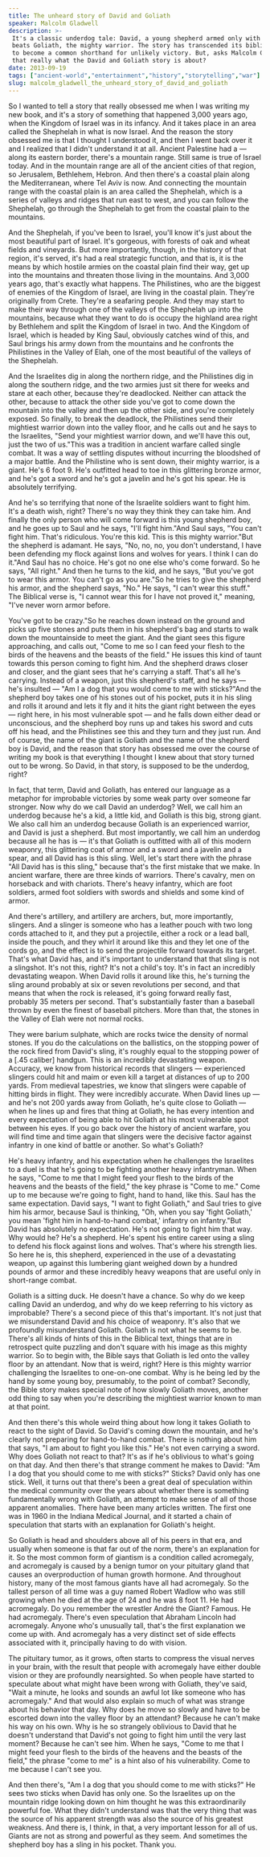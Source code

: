 ```yaml
---
title: The unheard story of David and Goliath
speaker: Malcolm Gladwell
description: >-
 It's a classic underdog tale: David, a young shepherd armed only with a sling,
 beats Goliath, the mighty warrior. The story has transcended its biblical origins
 to become a common shorthand for unlikely victory. But, asks Malcolm Gladwell, is
 that really what the David and Goliath story is about?
date: 2013-09-19
tags: ["ancient-world","entertainment","history","storytelling","war"]
slug: malcolm_gladwell_the_unheard_story_of_david_and_goliath
---
```


So I wanted to tell a story that really obsessed me when I was writing my new book, and
it's a story of something that happened 3,000 years ago, when the Kingdom of Israel was in
its infancy. And it takes place in an area called the Shephelah in what is now Israel. And
the reason the story obsessed me is that I thought I understood it, and then I went back
over it and I realized that I didn't understand it at all. Ancient Palestine had a — along
its eastern border, there's a mountain range. Still same is true of Israel today. And in
the mountain range are all of the ancient cities of that region, so Jerusalem, Bethlehem,
Hebron. And then there's a coastal plain along the Mediterranean, where Tel Aviv is now.
And connecting the mountain range with the coastal plain is an area called the Shephelah,
which is a series of valleys and ridges that run east to west, and you can follow the
Shephelah, go through the Shephelah to get from the coastal plain to the
mountains.

And the Shephelah, if you've been to Israel, you'll know it's just about the most
beautiful part of Israel. It's gorgeous, with forests of oak and wheat fields and
vineyards. But more importantly, though, in the history of that region, it's served, it's
had a real strategic function, and that is, it is the means by which hostile armies on the
coastal plain find their way, get up into the mountains and threaten those living in the
mountains. And 3,000 years ago, that's exactly what happens. The Philistines, who are the
biggest of enemies of the Kingdom of Israel, are living in the coastal plain. They're
originally from Crete. They're a seafaring people. And they may start to make their way
through one of the valleys of the Shephelah up into the mountains, because what they want
to do is occupy the highland area right by Bethlehem and split the Kingdom of Israel in
two. And the Kingdom of Israel, which is headed by King Saul, obviously catches wind of
this, and Saul brings his army down from the mountains and he confronts the Philistines in
the Valley of Elah, one of the most beautiful of the valleys of the Shephelah.

And the Israelites dig in along the northern ridge, and the Philistines dig in along the
southern ridge, and the two armies just sit there for weeks and stare at each other,
because they're deadlocked. Neither can attack the other, because to attack the other side
you've got to come down the mountain into the valley and then up the other side, and
you're completely exposed. So finally, to break the deadlock, the Philistines send their
mightiest warrior down into the valley floor, and he calls out and he says to the
Israelites, "Send your mightiest warrior down, and we'll have this out, just the two of
us."This was a tradition in ancient warfare called single combat. It was a way of settling
disputes without incurring the bloodshed of a major battle. And the Philistine who is sent
down, their mighty warrior, is a giant. He's 6 foot 9. He's outfitted head to toe in this
glittering bronze armor, and he's got a sword and he's got a javelin and he's got his
spear. He is absolutely terrifying.

And he's so terrifying that none of the Israelite soldiers want to fight him. It's a death
wish, right? There's no way they think they can take him. And finally the only person who
will come forward is this young shepherd boy, and he goes up to Saul and he says, "I'll
fight him."And Saul says, "You can't fight him. That's ridiculous. You're this kid. This
is this mighty warrior."But the shepherd is adamant. He says, "No, no, no, you don't
understand, I have been defending my flock against lions and wolves for years. I think I
can do it."And Saul has no choice. He's got no one else who's come forward. So he says,
"All right." And then he turns to the kid, and he says, "But you've got to wear this
armor. You can't go as you are."So he tries to give the shepherd his armor, and the
shepherd says, "No." He says, "I can't wear this stuff." The Biblical verse is, "I cannot
wear this for I have not proved it," meaning, "I've never worn armor before.

You've got to be crazy."So he reaches down instead on the ground and picks up five stones
and puts them in his shepherd's bag and starts to walk down the mountainside to meet the
giant. And the giant sees this figure approaching, and calls out, "Come to me so I can
feed your flesh to the birds of the heavens and the beasts of the field." He issues this
kind of taunt towards this person coming to fight him. And the shepherd draws closer and
closer, and the giant sees that he's carrying a staff. That's all he's carrying. Instead
of a weapon, just this shepherd's staff, and he says — he's insulted — "Am I a dog that
you would come to me with sticks?"And the shepherd boy takes one of his stones out of his
pocket, puts it in his sling and rolls it around and lets it fly and it hits the giant
right between the eyes — right here, in his most vulnerable spot — and he falls down
either dead or unconscious, and the shepherd boy runs up and takes his sword and cuts off
his head, and the Philistines see this and they turn and they just run. And of course, the
name of the giant is Goliath and the name of the shepherd boy is David, and the reason
that story has obsessed me over the course of writing my book is that everything I thought
I knew about that story turned out to be wrong. So David, in that story, is supposed to be
the underdog, right?

In fact, that term, David and Goliath, has entered our language as a metaphor for
improbable victories by some weak party over someone far stronger. Now why do we call
David an underdog? Well, we call him an underdog because he's a kid, a little kid, and
Goliath is this big, strong giant. We also call him an underdog because Goliath is an
experienced warrior, and David is just a shepherd. But most importantly, we call him an
underdog because all he has is — it's that Goliath is outfitted with all of this modern
weaponry, this glittering coat of armor and a sword and a javelin and a spear, and all
David has is this sling. Well, let's start there with the phrase "All David has is this
sling," because that's the first mistake that we make. In ancient warfare, there are three
kinds of warriors. There's cavalry, men on horseback and with chariots. There's heavy
infantry, which are foot soldiers, armed foot soldiers with swords and shields and some
kind of armor.

And there's artillery, and artillery are archers, but, more importantly, slingers. And a
slinger is someone who has a leather pouch with two long cords attached to it, and they
put a projectile, either a rock or a lead ball, inside the pouch, and they whirl it around
like this and they let one of the cords go, and the effect is to send the projectile
forward towards its target. That's what David has, and it's important to understand that
that sling is not a slingshot. It's not this, right? It's not a child's toy. It's in fact
an incredibly devastating weapon. When David rolls it around like this, he's turning the
sling around probably at six or seven revolutions per second, and that means that when the
rock is released, it's going forward really fast, probably 35 meters per second. That's
substantially faster than a baseball thrown by even the finest of baseball pitchers. More
than that, the stones in the Valley of Elah were not normal rocks.

They were barium sulphate, which are rocks twice the density of normal stones. If you do
the calculations on the ballistics, on the stopping power of the rock fired from David's
sling, it's roughly equal to the stopping power of a [.45 caliber] handgun. This is an
incredibly devastating weapon. Accuracy, we know from historical records that slingers —
experienced slingers could hit and maim or even kill a target at distances of up to 200
yards. From medieval tapestries, we know that slingers were capable of hitting birds in
flight. They were incredibly accurate. When David lines up — and he's not 200 yards away
from Goliath, he's quite close to Goliath — when he lines up and fires that thing at
Goliath, he has every intention and every expectation of being able to hit Goliath at his
most vulnerable spot between his eyes. If you go back over the history of ancient warfare,
you will find time and time again that slingers were the decisive factor against infantry
in one kind of battle or another. So what's Goliath?

He's heavy infantry, and his expectation when he challenges the Israelites to a duel is
that he's going to be fighting another heavy infantryman. When he says, "Come to me that I
might feed your flesh to the birds of the heavens and the beasts of the field," the key
phrase is "Come to me." Come up to me because we're going to fight, hand to hand, like
this. Saul has the same expectation. David says, "I want to fight Goliath," and Saul tries
to give him his armor, because Saul is thinking, "Oh, when you say 'fight Goliath,' you
mean 'fight him in hand-to-hand combat,' infantry on infantry."But David has absolutely no
expectation. He's not going to fight him that way. Why would he? He's a shepherd. He's
spent his entire career using a sling to defend his flock against lions and wolves. That's
where his strength lies. So here he is, this shepherd, experienced in the use of a
devastating weapon, up against this lumbering giant weighed down by a hundred pounds of
armor and these incredibly heavy weapons that are useful only in short-range
combat.

Goliath is a sitting duck. He doesn't have a chance. So why do we keep calling David an
underdog, and why do we keep referring to his victory as improbable? There's a second piece
of this that's important. It's not just that we misunderstand David and his choice of
weaponry. It's also that we profoundly misunderstand Goliath. Goliath is not what he seems
to be. There's all kinds of hints of this in the Biblical text, things that are in
retrospect quite puzzling and don't square with his image as this mighty warrior. So to
begin with, the Bible says that Goliath is led onto the valley floor by an attendant. Now
that is weird, right? Here is this mighty warrior challenging the Israelites to one-on-one
combat. Why is he being led by the hand by some young boy, presumably, to the point of
combat? Secondly, the Bible story makes special note of how slowly Goliath moves, another
odd thing to say when you're describing the mightiest warrior known to man at that
point.

And then there's this whole weird thing about how long it takes Goliath to react to the
sight of David. So David's coming down the mountain, and he's clearly not preparing for
hand-to-hand combat. There is nothing about him that says, "I am about to fight you like
this." He's not even carrying a sword. Why does Goliath not react to that? It's as if he's
oblivious to what's going on that day. And then there's that strange comment he makes to
David: "Am I a dog that you should come to me with sticks?" Sticks? David only has one
stick. Well, it turns out that there's been a great deal of speculation within the medical
community over the years about whether there is something fundamentally wrong with
Goliath, an attempt to make sense of all of those apparent anomalies. There have been many
articles written. The first one was in 1960 in the Indiana Medical Journal, and it started
a chain of speculation that starts with an explanation for Goliath's height.

So Goliath is head and shoulders above all of his peers in that era, and usually when
someone is that far out of the norm, there's an explanation for it. So the most common
form of giantism is a condition called acromegaly, and acromegaly is caused by a benign
tumor on your pituitary gland that causes an overproduction of human growth hormone. And
throughout history, many of the most famous giants have all had acromegaly. So the tallest
person of all time was a guy named Robert Wadlow who was still growing when he died at the
age of 24 and he was 8 foot 11. He had acromegaly. Do you remember the wrestler André the
Giant? Famous. He had acromegaly. There's even speculation that Abraham Lincoln had
acromegaly. Anyone who's unusually tall, that's the first explanation we come up with. And
acromegaly has a very distinct set of side effects associated with it, principally having
to do with vision.

The pituitary tumor, as it grows, often starts to compress the visual nerves in your
brain, with the result that people with acromegaly have either double vision or they are
profoundly nearsighted. So when people have started to speculate about what might have been
wrong with Goliath, they've said, "Wait a minute, he looks and sounds an awful lot like
someone who has acromegaly." And that would also explain so much of what was strange about
his behavior that day. Why does he move so slowly and have to be escorted down into the
valley floor by an attendant? Because he can't make his way on his own. Why is he so
strangely oblivious to David that he doesn't understand that David's not going to fight
him until the very last moment? Because he can't see him. When he says, "Come to me that I
might feed your flesh to the birds of the heavens and the beasts of the field," the phrase
"come to me" is a hint also of his vulnerability. Come to me because I can't see
you.

And then there's, "Am I a dog that you should come to me with sticks?" He sees two sticks
when David has only one. So the Israelites up on the mountain ridge looking down on him
thought he was this extraordinarily powerful foe. What they didn't understand was that the
very thing that was the source of his apparent strength was also the source of his
greatest weakness. And there is, I think, in that, a very important lesson for all of us.
Giants are not as strong and powerful as they seem. And sometimes the shepherd boy has a
sling in his pocket. Thank you.

<!--
ad_duration=3.33
event="TEDSalon NY2013"
external_start_time=0
has_talk_citation=0
intro_duration=11.82
is_subtitle_required="False"
is_talk_featured="True"
language="en"
language_swap="False"
native_language="en"
number_of_related_talks=6
number_of_speakers=1
number_of_subtitled_videos=36
number_of_tags=5
number_of_talk_download_languages=36
number_of_talk_more_resources=2
number_of_talk_recommendations=0
number_of_talks_take_actions=0
post_ad_duration=0.83
published_timestamp="2013-09-30 15:08:14"
recording_date="2013-09-19"
speaker_description="Writer"
speaker_id=21
speaker_is_published=1
speaker_name="Malcolm Gladwell"
speaker_what_others_say="Pure Gladwell: cutting through conventional wisdom to define a new way of understanding how something works."
talk_name="The unheard story of David and Goliath"
talks_tags=["ancient-world","entertainment","history","storytelling","war"]
talks_take_action=[]
url_audio="https://download.ted.com/talks/MalcolmGladwell_2013S.mp3?apikey=acme-roadrunner"
url_photo_speaker="https://pe.tedcdn.com/images/ted/1e7d7849a7ac163d525fbe888a7cb71fcf9c6fe0_254x191.jpg"
url_photo_talk="https://pe.tedcdn.com/images/ted/20d0f1af09aa0eb9db66b013724270b167a15464_1600x1200.jpg"
url_webpage="https://www.ted.com/talks/malcolm_gladwell_the_unheard_story_of_david_and_goliath"
video_type_name="TED Stage Talk"
-->